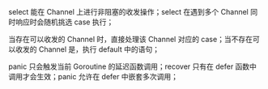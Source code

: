 select 能在 Channel 上进行非阻塞的收发操作；select 在遇到多个 Channel 同时响应时会随机挑选 case 执行；

当存在可以收发的 Channel 时，直接处理该 Channel 对应的 case；当不存在可以收发的 Channel 是，执行 default 中的语句；

panic 只会触发当前 Goroutine 的延迟函数调用；recover 只有在 defer 函数中调用才会生效；panic 允许在 defer 中嵌套多次调用；